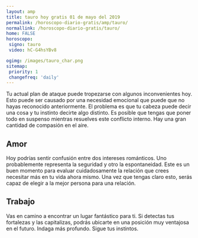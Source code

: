 ```yaml
---
layout: amp
title: tauro hoy gratis 01 de mayo del 2019 
permalink: /horoscopo-diario-gratis/amp/tauro/
normallink: /horoscopo-diario-gratis/tauro/
home: FALSE
horoscopo:
 signo: tauro
 video: hC-G4hsYBv8

ogimg: /images/tauro_char.png
sitemap:
 priority: 1
 changefreq: 'daily'
---
```



Tu actual plan de ataque puede tropezarse con algunos inconvenientes hoy. Esto puede ser causado por una necesidad emocional que puede que no hayas reconocido anteriormente. El problema es que tu cabeza puede decir una cosa y tu instinto decirte algo distinto. Es posible que tengas que poner todo en suspenso mientras resuelves este conflicto interno. Hay una gran cantidad de compasión en el aire.

## Amor

Hoy podrías sentir confusión entre dos intereses románticos. Uno probablemente representa la seguridad y otro la espontaneidad. Este es un buen momento para evaluar cuidadosamente la relación que crees necesitar más en tu vida ahora mismo. Una vez que tengas claro esto, serás capaz de elegir a la mejor persona para una relación.

## Trabajo

Vas en camino a encontrar un lugar fantástico para ti. Si detectas tus fortalezas y las capitalizas, podrás ubicarte en una posición muy ventajosa en el futuro. Indaga más profundo. Sigue tus instintos.